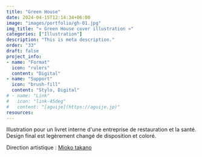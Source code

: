 ```yaml
---
title: "Green House"
date: 2024-04-15T12:14:34+06:00
image: "images/portfolio/gh-01.jpg"
img_title: "« Green House cover illustration »"
categories: ["Illustration"]
description: "This is meta description."
order: "33"
draft: false
project_info:
- name: "Format"
  icon: "rulers"
  content: "Digital"
- name: "Support"
  icon: "brush-fill"
  content: "Stylo, Digital"
# - name: "Link"
#   icon: "link-45deg"
#   content: "[aguije](https://aguije.jp)"
resources:
---
```

Illustration pour un livret interne d'une entreprise de restauration et la santé. Design final est legèrement changé de disposition et coloré.

Direction artistique : [Mioko takano](https://www.miokotakano.com)